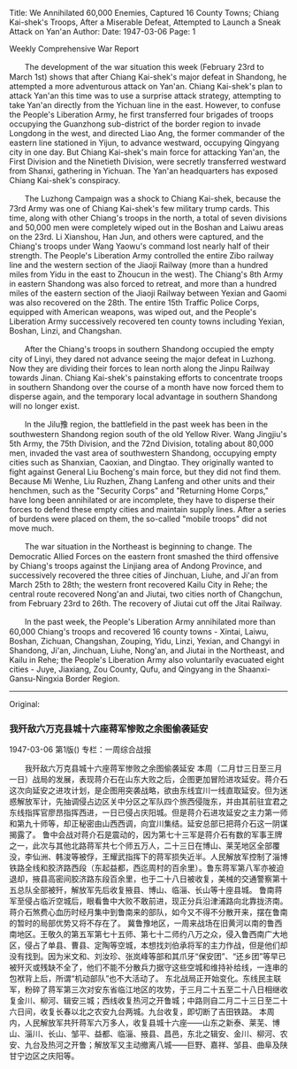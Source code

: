 Title: We Annihilated 60,000 Enemies, Captured 16 County Towns; Chiang Kai-shek's Troops, After a Miserable Defeat, Attempted to Launch a Sneak Attack on Yan'an
Author:
Date: 1947-03-06
Page: 1

Weekly Comprehensive War Report

　　The development of the war situation this week (February 23rd to March 1st) shows that after Chiang Kai-shek's major defeat in Shandong, he attempted a more adventurous attack on Yan'an. Chiang Kai-shek's plan to attack Yan'an this time was to use a surprise attack strategy, attempting to take Yan'an directly from the Yichuan line in the east. However, to confuse the People's Liberation Army, he first transferred four brigades of troops occupying the Guanzhong sub-district of the border region to invade Longdong in the west, and directed Liao Ang, the former commander of the eastern line stationed in Yijun, to advance westward, occupying Qingyang city in one day. But Chiang Kai-shek's main force for attacking Yan'an, the First Division and the Ninetieth Division, were secretly transferred westward from Shanxi, gathering in Yichuan. The Yan'an headquarters has exposed Chiang Kai-shek's conspiracy.

　　The Luzhong Campaign was a shock to Chiang Kai-shek, because the 73rd Army was one of Chiang Kai-shek's few military trump cards. This time, along with other Chiang's troops in the north, a total of seven divisions and 50,000 men were completely wiped out in the Boshan and Laiwu areas on the 23rd. Li Xianshou, Han Jun, and others were captured, and the Chiang's troops under Wang Yaowu's command lost nearly half of their strength. The People's Liberation Army controlled the entire Zibo railway line and the western section of the Jiaoji Railway (more than a hundred miles from Yidu in the east to Zhoucun in the west). The Chiang's 8th Army in eastern Shandong was also forced to retreat, and more than a hundred miles of the eastern section of the Jiaoji Railway between Yexian and Gaomi was also recovered on the 28th. The entire 15th Traffic Police Corps, equipped with American weapons, was wiped out, and the People's Liberation Army successively recovered ten county towns including Yexian, Boshan, Linzi, and Changshan.

　　After the Chiang's troops in southern Shandong occupied the empty city of Linyi, they dared not advance seeing the major defeat in Luzhong. Now they are dividing their forces to lean north along the Jinpu Railway towards Jinan. Chiang Kai-shek's painstaking efforts to concentrate troops in southern Shandong over the course of a month have now forced them to disperse again, and the temporary local advantage in southern Shandong will no longer exist.

　　In the Jilu豫 region, the battlefield in the past week has been in the southwestern Shandong region south of the old Yellow River. Wang Jingjiu's 5th Army, the 75th Division, and the 72nd Division, totaling about 80,000 men, invaded the vast area of southwestern Shandong, occupying empty cities such as Shanxian, Caoxian, and Dingtao. They originally wanted to fight against General Liu Bocheng's main force, but they did not find them. Because Mi Wenhe, Liu Ruzhen, Zhang Lanfeng and other units and their henchmen, such as the "Security Corps" and "Returning Home Corps," have long been annihilated or are incomplete, they have to disperse their forces to defend these empty cities and maintain supply lines. After a series of burdens were placed on them, the so-called "mobile troops" did not move much.

　　The war situation in the Northeast is beginning to change. The Democratic Allied Forces on the eastern front smashed the third offensive by Chiang's troops against the Linjiang area of ​​Andong Province, and successively recovered the three cities of Jinchuan, Liuhe, and Ji'an from March 25th to 28th; the western front recovered Kailu City in Rehe; the central route recovered Nong'an and Jiutai, two cities north of Changchun, from February 23rd to 26th. The recovery of Jiutai cut off the Jitai Railway.

　　In the past week, the People's Liberation Army annihilated more than 60,000 Chiang's troops and recovered 16 county towns - Xintai, Laiwu, Boshan, Zichuan, Changshan, Zouping, Yidu, Linzi, Yexian, and Changyi in Shandong, Ji'an, Jinchuan, Liuhe, Nong'an, and Jiutai in the Northeast, and Kailu in Rehe; the People's Liberation Army also voluntarily evacuated eight cities - Juye, Jiaxiang, Zou County, Qufu, and Qingyang in the Shaanxi-Gansu-Ningxia Border Region.



<hr /> 

Original: 


### 我歼敌六万克县城十六座蒋军惨败之余图偷袭延安

1947-03-06
第1版()
专栏：一周综合战报

　　我歼敌六万克县城十六座蒋军惨败之余图偷袭延安
    本周（二月廿三日至三月一日）战局的发展，表现蒋介石在山东大败之后，企图更加冒险进攻延安。蒋介石这次向延安之进攻计划，是企图用突袭战略，欲由东线宜川一线直取延安。但为迷惑解放军计，先抽调侵占边区关中分区之军队四个旅西侵陇东，并由其前驻宜君之东线指挥官廖昂指挥西进，一日已侵占庆阳城。但是蒋介石进攻延安之主力第一师和第九十师等，却正秘密由山西西调，向宜川集结。延安总部已把蒋介石这一阴谋揭露了。
    鲁中会战对蒋介石是震动的，因为第七十三军是蒋介石有数的军事王牌之一，此次与其他北路蒋军共七个师五万人，二十三日在博山、莱芜地区全部覆没，李仙洲、韩浚等被俘，王耀武指挥下的蒋军损失近半。人民解放军控制了淄博铁路全线和胶济路西段（东起益都，西迄周村的百余里）。鲁东蒋军第八军亦被迫退却，掖县高密间胶济路东段百余里，也于二十八日被收复，美械的交通警察第十五总队全部被歼，解放军先后收复掖县、博山、临淄、长山等十座县城。
    鲁南蒋军至侵占临沂空城后，眼看鲁中大败不敢前进，现正分兵沿津浦路向北靠拢济南。蒋介石煞费心血历时经月集中到鲁南来的部队，如今又不得不分散开来，摆在鲁南的暂时的局部优势又将不存在了。
    冀鲁豫地区，一周来战场在旧黄河以南的鲁西南地区。王敬久的第五军第七十五师、第七十二师约八万之众，侵入鲁西南广大地区，侵占了单县、曹县、定陶等空城，本想找刘伯承将军的主力作战，但是他们却没有找到。因为米文和、刘汝珍、张岚峰等部和其爪牙“保安团”、“还乡团”等早已被歼灭或残缺不全了，他们不能不分散兵力据守这些空城和维持补给线，一连串的包袱背上后，所谓“机动部队”也不大活动了。
    东北战局正开始变化。东线民主联军，粉碎了蒋军第三次对安东省临江地区的攻势，于三月二十五至二十八日相继收复金川、柳河、辑安三城；西线收复热河之开鲁城；中路则自二月二十三日至二十六日间，收复长春以北之农安九台两城。九台收复，即切断了吉田铁路。
    本周内，人民解放军共歼蒋军六万多人，收复县城十六座——山东之新泰、莱芜、博山、淄川、长山、邹平、益都、临淄、掖县、昌邑，东北之辑安、金川、柳河、农安、九台及热河之开鲁；解放军又主动撤离八城——巨野、嘉祥、邹县、曲阜及陕甘宁边区之庆阳等。
